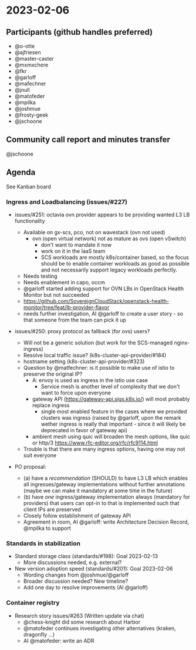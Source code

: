 # 2023-02-06
## Participants (github handles preferred)
* @o-otte
* @ajfriesen
* @master-caster
* @mxmxchere
* @fkr
* @garloff
* @mafechner
* @jnull
* @matofeder
* @mpilka
* @joshmue
* @frosty-geek
* @jschoone

## Community call report and minutes transfer
  @jschoone

## Agenda
See Kanban board 

### Ingress and Loadbalancing (issues/#227)
* issues/#251: octavia ovn provider appears to be providing wanted L3 LB functionality
  - Available on gx-scs, pco, not on wavestack (ovn not used)
    * ovn (open virtual network) not as mature as ovs (open vSwitch)
      - don't want to mandate it now
      - work on it in the IaaS team
      - SCS workloads are mostly k8s/container based, so the focus should be to enable container workloads as good as possible and not necessarily support legacy workloads perfectly.
  - Needs testing
  - Needs enablement in capo, occm
  - @garloff started adding support for OVN LBs in OpenStack Health Monitor but not succeeded
  - https://github.com/SovereignCloudStack/openstack-health-monitor/tree/feat/lb-provider-flavor
  - needs further investigation, AI @garloff to create a user story - so that someone from the team can pick it up

* issues/#250: proxy protocol as fallback (for ovs) users?
  - Will not be a generic solution (but work for the SCS-managed nginx-ingress)
  - Resolve local traffic issue? (k8s-cluster-api-provider/#184)
  - hostname setting (k8s-cluster-api-provider/#323)
  - Question by @matfechner: is it possible to make use of istio to preserve the original IP?
    * A: envoy is used as ingress in the istio use case
      - Service mesh is another level of complexity that we don't want to force upon everyone
    * gateway API (https://gateway-api.sigs.k8s.io/) will most probably replace ingress
      - single most enabled feature in the cases where we provided clusters was ingress (raised by @garloff, upon the remark wether ingress is really that important - since it will likely be deprecated in favor of gateway api)
    * ambient mesh using quic will broaden the mesh options, like quic or http/3 https://www.rfc-editor.org/rfc/rfc9114.html
  - Trouble is that there are many ingress options, having one may not suit everyone

* PO proposal:
  * (a) have a *recommendation* (SHOULD) to have L3 LB which enables all ingresses/gateway implementations without further annotations (maybe we can make it mandatory at some time in the future)
  * (b) have *one* ingress/gateway implementation always (mandatory for providers) that users can opt-in to that is implemented such that client IPs are preserved
  * Closely follow establishment of gateway API
  * Agreement in room, AI @garloff: write Architecture Decision Record, @mpilka to support

### Standards in stabilization
* Standard storage class (standards/#198): Goal 2023-02-13
  - More discussions needed, e.g. external?
* New version adoption speed (standards/#201): Goal 2023-02-06
  - Wording changes from @joshmue/@garloff
  - Broader discussion needed? New timeline?
  - Add one day to resolve improvements (AI @garloff)


### Container registry
* Research story issues/#263 (Written update via chat)
  - @chess-knight did some research about Harbor
  - @matofeder continues investigating other alternatives (kraken, dragonfly ...)
  - AI @matofeder: write an ADR 

